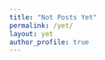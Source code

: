 ```yaml
---
title: "Not Posts Yet"
permalink: /yet/
layout: yet
author_profile: true
---
```

<!--stackedit_data:
eyJoaXN0b3J5IjpbMTMyODUyNzY2M119
-->
